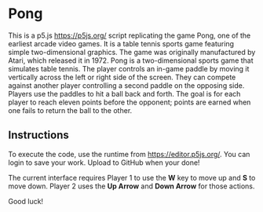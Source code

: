 # Pong

This is a p5.js https://p5js.org/ script replicating the game Pong, one of the earliest arcade video games. It is a table tennis sports game featuring simple two-dimensional graphics. The game was originally manufactured by Atari, which released it in 1972. Pong is a two-dimensional sports game that simulates table tennis. The player controls an in-game paddle by moving it vertically across the left or right side of the screen. They can compete against another player controlling a second paddle on the opposing side. Players use the paddles to hit a ball back and forth. The goal is for each player to reach eleven points before the opponent; points are earned when one fails to return the ball to the other. 

## Instructions
To execute the code, use the runtime from https://editor.p5js.org/. You can login to save your work. Upload to GitHub when your done!

The current interface requires Player 1 to use the **W** key to move up and **S** to move down. Player 2 uses the **Up Arrow**  and **Down Arrow** for those actions.

Good luck!
